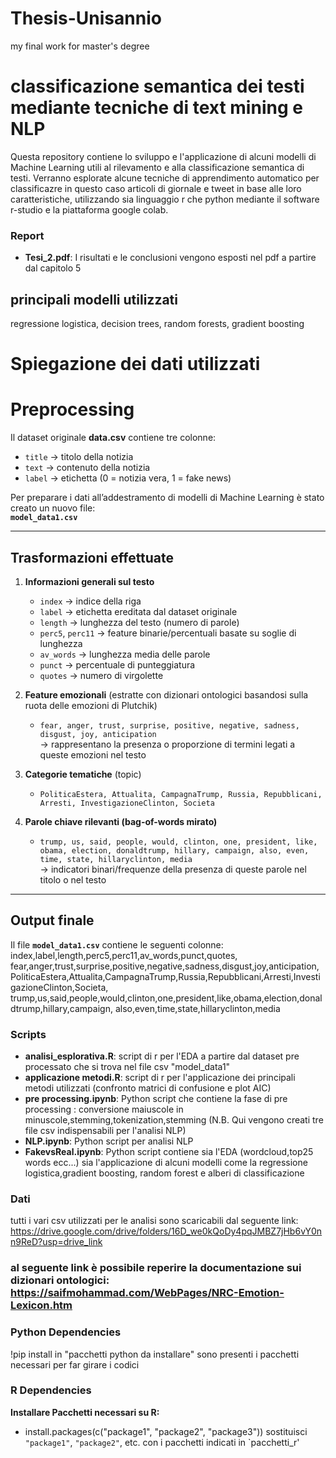 # Thesis-Unisannio
my final work for master's degree

# classificazione semantica dei testi mediante tecniche di text mining e NLP
Questa repository contiene lo sviluppo e l'applicazione di alcuni modelli di Machine Learning utili al rilevamento e alla classificazione semantica di testi. 
Verranno esplorate alcune tecniche di apprendimento automatico per classificazre in questo caso articoli di giornale e tweet in base alle loro caratteristiche, utilizzando sia linguaggio r che python mediante il software r-studio e la piattaforma google colab.

### Report
- **Tesi_2.pdf**: I risultati e le conclusioni vengono esposti nel pdf a partire dal capitolo 5

## principali modelli utilizzati
regressione logistica, decision trees, random forests, gradient boosting

# Spiegazione dei dati utilizzati

# Preprocessing 

Il dataset originale **data.csv** contiene tre colonne:

- `title` → titolo della notizia  
- `text` → contenuto della notizia  
- `label` → etichetta (0 = notizia vera, 1 = fake news)  

Per preparare i dati all’addestramento di modelli di Machine Learning è stato creato un nuovo file:  
**`model_data1.csv`**

---

## Trasformazioni effettuate

1. **Informazioni generali sul testo**
   - `index` → indice della riga  
   - `label` → etichetta ereditata dal dataset originale  
   - `length` → lunghezza del testo (numero di parole)  
   - `perc5`, `perc11` → feature binarie/percentuali basate su soglie di lunghezza  
   - `av_words` → lunghezza media delle parole  
   - `punct` → percentuale di punteggiatura  
   - `quotes` → numero di virgolette  

2. **Feature emozionali** (estratte con dizionari ontologici basandosi sulla ruota delle emozioni di Plutchik)  
   - `fear, anger, trust, surprise, positive, negative, sadness, disgust, joy, anticipation`  
   → rappresentano la presenza o proporzione di termini legati a queste emozioni nel testo  

3. **Categorie tematiche** (topic)  
   - `PoliticaEstera, Attualita, CampagnaTrump, Russia, Repubblicani, Arresti, InvestigazioneClinton, Societa`  

4. **Parole chiave rilevanti (bag-of-words mirato)**  
   - `trump, us, said, people, would, clinton, one, president, like, obama, election, donaldtrump, hillary, campaign, also, even, time, state, hillaryclinton, media`  
   → indicatori binari/frequenze della presenza di queste parole nel titolo o nel testo  

---

## Output finale

Il file **`model_data1.csv`** contiene le seguenti colonne: index,label,length,perc5,perc11,av_words,punct,quotes,
fear,anger,trust,surprise,positive,negative,sadness,disgust,joy,anticipation,
PoliticaEstera,Attualita,CampagnaTrump,Russia,Repubblicani,Arresti,InvestigazioneClinton,Societa,
trump,us,said,people,would,clinton,one,president,like,obama,election,donaldtrump,hillary,campaign,
also,even,time,state,hillaryclinton,media



### Scripts
- **analisi_esplorativa.R**: script di r per l'EDA a partire dal dataset pre processato che si trova nel file csv "model_data1"
- **applicazione metodi.R**: script di r per l'applicazione dei principali metodi utilizzati (confronto matrici di confusione e plot AIC)
- **pre processing.ipynb**: Python script che contiene la fase di pre processing : conversione maiuscole in minuscole,stemming,tokenization,stemming (N.B. Qui vengono creati tre file csv indispensabili per l'analisi NLP)
- **NLP.ipynb**: Python script per analisi NLP 
- **FakevsReal.ipynb**: Python script contiene sia l'EDA (wordcloud,top25 words ecc...) sia l'applicazione di alcuni modelli come la regressione logistica,gradient boosting, random forest e alberi di classificazione

  


### Dati
tutti i vari csv utilizzati per le analisi sono scaricabili dal seguente link: https://drive.google.com/drive/folders/16D_we0kQoDy4pqJMBZ7jHb6vY0nn9ReD?usp=drive_link



### al seguente link è possibile reperire la documentazione sui dizionari ontologici: https://saifmohammad.com/WebPages/NRC-Emotion-Lexicon.htm #

### Python Dependencies
!pip install 
in "pacchetti python da installare" sono presenti i pacchetti necessari per far girare i codici

### R Dependencies

 **Installare Pacchetti necessari su R:**
   - install.packages(c("package1", "package2", "package3"))
     sostituisci `"package1"`, `"package2"`, etc. con i pacchetti indicati in `pacchetti_r'


